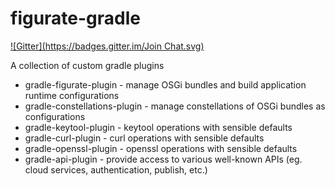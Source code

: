 figurate-gradle
===============
[![Gitter](https://badges.gitter.im/Join Chat.svg)](https://gitter.im/figurate/figurate-gradle?utm_source=badge&utm_medium=badge&utm_campaign=pr-badge&utm_content=badge)

A collection of custom gradle plugins

* gradle-figurate-plugin - manage OSGi bundles and build application runtime configurations
* gradle-constellations-plugin - manage constellations of OSGi bundles as configurations
* gradle-keytool-plugin - keytool operations with sensible defaults
* gradle-curl-plugin - curl operations with sensible defaults
* gradle-openssl-plugin - openssl operations with sensible defaults
* gradle-api-plugin - provide access to various well-known APIs (eg. cloud services, authentication, publish, etc.)
